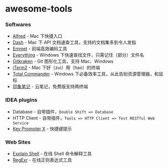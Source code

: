 # awesome-tools

### Softwares

* [Alfred](https://www.alfredapp.com/) - Mac 下快捷入口
* [Dash](https://kapeli.com/dash) - Mac 下 API 文档速查工具，支持的文档集多到令人发指
* [Emmet](https://www.emmet.io/) - 前端高效编码工具
* [Everything](http://www.voidtools.com/) - Windows 下快速查找文件，只需记住（部分）文件名
* [Gitkraken](https://www.gitkraken.com/) - Git 图形化工具，支持 Mac、Windows
* [iTerm2](https://iterm2.com/) - Mac 下好（zui）用（hao）的终端
* [Total Commander](http://www.ghisler.com/) - Windows 下必备效率工具，从此告别资源管理器，和鼠标
* [印象笔记](https://www.yinxiang.com/) - 云笔记，免费版支持两终端

### IDEA plugins

* Database - 自带插件，`Double Shift => Database`
* HTTP Client - 自带插件，`Tools => HTTP Client => Test RESTful Web Service`
* [Key Promoter X](https://plugins.jetbrains.com/plugin/9792-key-promoter-x) - 快捷键提示

### Web Sites

* [Explain Shell](https://explainshell.com/) - 在线 Shell 命令解释工具
* [RegExr](https://regexr.com/) - 在线正则表达式工具
